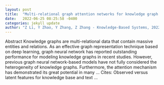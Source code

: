 ```yaml
---
layout: post
title:  "Multi-relational graph attention networks for knowledge graph completion"
date:   2022-06-25 08:25:58 -0400
categories: jekyll update
author: "Z Li, Y Zhao, Y Zhang, Z Zhang - Knowledge-Based Systems, 2022"
---
```

Abstract Knowledge graphs are multi-relational data that contain massive entities and relations. As an effective graph representation technique based on deep learning, graph neural network has reported outstanding performance for modeling knowledge graphs in recent studies. However, previous graph neural network-based models have not fully considered the heterogeneity of knowledge graphs. Furthermore, the attention mechanism has demonstrated its great potential in many …
Cites: ‪Observed versus latent features for knowledge base and text …‬  